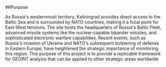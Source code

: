 ##Purpose

As Russia's westernmost territory, Kaliningrad provides direct access to the Baltic Sea and is surrounded by NATO countries, making it a focal point for East-West tensions. The site hosts the headquarters of Russia's Baltic Fleet, advanced missile systems like the nuclear-capable Iskander missiles, and sophisticated electronic warfare capabilities. Recent events, such as Russia's invasion of Ukraine and NATO's subsequent bolstering of defense in Eastern Europe, have heightened the strategic importance of monitoring this region. This purpose of this project is to provide a replicable framework for GEOINT analysis that can be applied to other strategic areas worldwide
